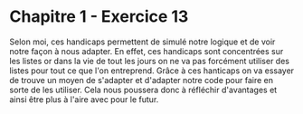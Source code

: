 # Chapitre 1 - Exercice 13
Selon moi, ces handicaps permettent de simulé notre logique et de voir notre façon à nous adapter. En effet, ces handicaps sont concentrées sur les listes or dans la vie de tout les jours on ne va pas forcément utiliser des listes pour tout ce que l'on entreprend. Grâce à ces hanticaps on va essayer de trouve un moyen de s'adapter et d'adapter notre code pour faire en sorte de les utiliser. Cela nous poussera donc à réfléchir d'avantages et ainsi être plus à l'aire avec pour le futur.